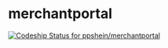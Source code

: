 # merchantportal

[ ![Codeship Status for ppshein/merchantportal](https://app.codeship.com/projects/3743bf70-49db-0136-05a5-026999c0661e/status?branch=master)](https://app.codeship.com/projects/292533)